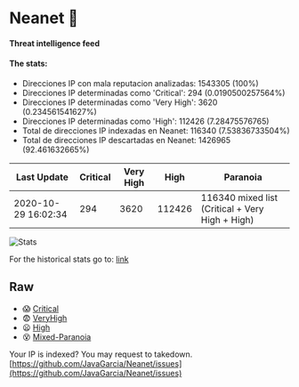 # Neanet :hocho:
#### Threat intelligence feed
#### The stats:

- Direcciones IP con mala reputacion analizadas: 1543305 (100%)
- Direcciones IP determinadas como 'Critical':  294 (0.0190500257564%)
- Direcciones IP determinadas como 'Very High':  3620 (0.234561541627%)
- Direcciones IP determinadas como 'High':  112426 (7.28475576765)
- Total de direcciones IP indexadas en Neanet:  116340 (7.53836733504%)
- Total de direcciones IP descartadas en Neanet:  1426965 (92.461632665%)

| Last Update | Critical | Very High | High | Paranoia |
| --- | --- | --- | --- | --- |
| 2020-10-29 16:02:34 | 294 | 3620 | 112426 | 116340 mixed list (Critical + Very High + High)|

![Stats](https://docs.google.com/spreadsheets/d/e/2PACX-1vSnaNMIXVabIpDJjufMlzH7poXnshF3mgd8Is1g9ytUEzVsP5my4Trn8f-xkoLLQ38xpL3HtmUexLo6/pubchart?oid=501124687&format=image)

For the historical stats go to: [link](/stats.csv)
## Raw
- :scream: [Critical](https://raw.githubusercontent.com/JavaGarcia/Neanet/master/blacklists/neanet_critical.txt)
- :fearful: [VeryHigh](https://raw.githubusercontent.com/JavaGarcia/Neanet/master/blacklists/neanet_veryHigh.txtt)
- :frowning: [High](https://raw.githubusercontent.com/JavaGarcia/Neanet/master/blacklists/neanet_high.txt)
- :dizzy_face: [Mixed-Paranoia](https://raw.githubusercontent.com/JavaGarcia/Neanet/master/blacklists/neanet_all.txt)


Your IP is indexed? You may request to takedown. [https://github.com/JavaGarcia/Neanet/issues](https://github.com/JavaGarcia/Neanet/issues)




























































































































































































































































































































































































































































































































































































































































































































































































































































































































































































































































































































































































































































































































































































































































































































































































































































































































































































































